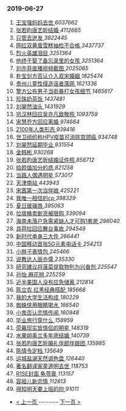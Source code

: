 ### 2019-06-27 
1. [ 王宝强妈妈去世 ](https://s.weibo.com/weibo?q=%23%E7%8E%8B%E5%AE%9D%E5%BC%BA%E5%A6%88%E5%A6%88%E5%8E%BB%E4%B8%96%23&Refer=top) *6037662*
1. [ 张若昀唐艺昕结婚 ](https://s.weibo.com/weibo?q=%23%E5%BC%A0%E8%8B%A5%E6%98%80%E5%94%90%E8%89%BA%E6%98%95%E7%BB%93%E5%A9%9A%23&Refer=top) *4112665*
1. [ 只管去迸发 ](https://s.weibo.com/weibo?q=%23%E5%8F%AA%E7%AE%A1%E5%8E%BB%E8%BF%B8%E5%8F%91%23&Refer=top) *3822445*
1. [ 网红双黄蛋雪糕抽检不合格 ](https://s.weibo.com/weibo?q=%23%E7%BD%91%E7%BA%A2%E5%8F%8C%E9%BB%84%E8%9B%8B%E9%9B%AA%E7%B3%95%E6%8A%BD%E6%A3%80%E4%B8%8D%E5%90%88%E6%A0%BC%23&Refer=top) *3437737*
1. [ 烈火英雄泪目 ](https://s.weibo.com/weibo?q=%E7%83%88%E7%81%AB%E8%8B%B1%E9%9B%84%E6%B3%AA%E7%9B%AE&Refer=top) *3251364*
1. [ 他终于娶了备忘录里的女孩 ](https://s.weibo.com/weibo?q=%23%E4%BB%96%E7%BB%88%E4%BA%8E%E5%A8%B6%E4%BA%86%E5%A4%87%E5%BF%98%E5%BD%95%E9%87%8C%E7%9A%84%E5%A5%B3%E5%AD%A9%23&Refer=top) *3251364*
1. [ 刘亦菲直播视频截图 ](https://s.weibo.com/weibo?q=%23%E5%88%98%E4%BA%A6%E8%8F%B2%E7%9B%B4%E6%92%AD%E8%A7%86%E9%A2%91%E6%88%AA%E5%9B%BE%23&Refer=top) *2025065*
1. [ 朴宝剑方否认介入双宋婚姻 ](https://s.weibo.com/weibo?q=%23%E6%9C%B4%E5%AE%9D%E5%89%91%E6%96%B9%E5%90%A6%E8%AE%A4%E4%BB%8B%E5%85%A5%E5%8F%8C%E5%AE%8B%E5%A9%9A%E5%A7%BB%23&Refer=top) *1825474*
1. [ 贵州儿童性侵造谣者落网 ](https://s.weibo.com/weibo?q=%23%E8%B4%B5%E5%B7%9E%E5%84%BF%E7%AB%A5%E6%80%A7%E4%BE%B5%E9%80%A0%E8%B0%A3%E8%80%85%E8%90%BD%E7%BD%91%23&Refer=top) *1621336*
1. [ 警方公布男子当街暴打女孩细节 ](https://s.weibo.com/weibo?q=%23%E8%AD%A6%E6%96%B9%E5%85%AC%E5%B8%83%E7%94%B7%E5%AD%90%E5%BD%93%E8%A1%97%E6%9A%B4%E6%89%93%E5%A5%B3%E5%AD%A9%E7%BB%86%E8%8A%82%23&Refer=top) *1465617*
1. [ 珍珠奶茶饭 ](https://s.weibo.com/weibo?q=%23%E7%8F%8D%E7%8F%A0%E5%A5%B6%E8%8C%B6%E9%A5%AD%23&Refer=top) *1437481*
1. [ 刘昊然油头 ](https://s.weibo.com/weibo?q=%23%E5%88%98%E6%98%8A%E7%84%B6%E6%B2%B9%E5%A4%B4%23&Refer=top) *1431929*
1. [ 巩汉林回应吴亦凡致敬照 ](https://s.weibo.com/weibo?q=%23%E5%B7%A9%E6%B1%89%E6%9E%97%E5%9B%9E%E5%BA%94%E5%90%B4%E4%BA%A6%E5%87%A1%E8%87%B4%E6%95%AC%E7%85%A7%23&Refer=top) *1093759*
1. [ 宋慧乔方回应离婚 ](https://s.weibo.com/weibo?q=%23%E5%AE%8B%E6%85%A7%E4%B9%94%E6%96%B9%E5%9B%9E%E5%BA%94%E7%A6%BB%E5%A9%9A%23&Refer=top) *974664*
1. [ 2100年人类形态 ](https://s.weibo.com/weibo?q=%232100%E5%B9%B4%E4%BA%BA%E7%B1%BB%E5%BD%A2%E6%80%81%23&Refer=top) *939416*
1. [ 世卫组织称HPV疫苗可消除宫颈癌 ](https://s.weibo.com/weibo?q=%23%E4%B8%96%E5%8D%AB%E7%BB%84%E7%BB%87%E7%A7%B0HPV%E7%96%AB%E8%8B%97%E5%8F%AF%E6%B6%88%E9%99%A4%E5%AE%AB%E9%A2%88%E7%99%8C%23&Refer=top) *934748*
1. [ 刘昊然延期毕业 ](https://s.weibo.com/weibo?q=%23%E5%88%98%E6%98%8A%E7%84%B6%E5%BB%B6%E6%9C%9F%E6%AF%95%E4%B8%9A%23&Refer=top) *931554*
1. [ 金韩彬 ](https://s.weibo.com/weibo?q=%E9%87%91%E9%9F%A9%E5%BD%AC&Refer=top) *930268*
1. [ 张若昀唐艺昕结婚证件照 ](https://s.weibo.com/weibo?q=%23%E5%BC%A0%E8%8B%A5%E6%98%80%E5%94%90%E8%89%BA%E6%98%95%E7%BB%93%E5%A9%9A%E8%AF%81%E4%BB%B6%E7%85%A7%23&Refer=top) *858712*
1. [ 给颜值加分的痣 ](https://s.weibo.com/weibo?q=%23%E7%BB%99%E9%A2%9C%E5%80%BC%E5%8A%A0%E5%88%86%E7%9A%84%E7%97%A3%23&Refer=top) *821258*
1. [ 当路人偶遇明星 ](https://s.weibo.com/weibo?q=%23%E5%BD%93%E8%B7%AF%E4%BA%BA%E5%81%B6%E9%81%87%E6%98%8E%E6%98%9F%23&Refer=top) *573017*
1. [ 天津南站 ](https://s.weibo.com/weibo?q=%23%E5%A4%A9%E6%B4%A5%E5%8D%97%E7%AB%99%23&Refer=top) *443943*
1. [ 宋茜第一次当伴娘 ](https://s.weibo.com/weibo?q=%23%E5%AE%8B%E8%8C%9C%E7%AC%AC%E4%B8%80%E6%AC%A1%E5%BD%93%E4%BC%B4%E5%A8%98%23&Refer=top) *425221*
1. [ 我唯一相信的cp ](https://s.weibo.com/weibo?q=%23%E6%88%91%E5%94%AF%E4%B8%80%E7%9B%B8%E4%BF%A1%E7%9A%84cp%23&Refer=top) *398329*
1. [ 夏日玻璃唇 ](https://s.weibo.com/weibo?q=%23%E5%A4%8F%E6%97%A5%E7%8E%BB%E7%92%83%E5%94%87%23&Refer=top) *395063*
1. [ 垃圾桶卖断货被限购 ](https://s.weibo.com/weibo?q=%23%E5%9E%83%E5%9C%BE%E6%A1%B6%E5%8D%96%E6%96%AD%E8%B4%A7%E8%A2%AB%E9%99%90%E8%B4%AD%23&Refer=top) *339094*
1. [ 海南未落户急需紧缺人才可购1套房 ](https://s.weibo.com/weibo?q=%E6%B5%B7%E5%8D%97%E6%9C%AA%E8%90%BD%E6%88%B7%E6%80%A5%E9%9C%80%E7%B4%A7%E7%BC%BA%E4%BA%BA%E6%89%8D%E5%8F%AF%E8%B4%AD1%E5%A5%97%E6%88%BF&Refer=top) *296040*
1. [ 具荷拉回应舞台事故 ](https://s.weibo.com/weibo?q=%23%E5%85%B7%E8%8D%B7%E6%8B%89%E5%9B%9E%E5%BA%94%E8%88%9E%E5%8F%B0%E4%BA%8B%E6%95%85%23&Refer=top) *294549*
1. [ 新时代单身三大件 ](https://s.weibo.com/weibo?q=%23%E6%96%B0%E6%97%B6%E4%BB%A3%E5%8D%95%E8%BA%AB%E4%B8%89%E5%A4%A7%E4%BB%B6%23&Refer=top) *266441*
1. [ 中国移动首张5G元素电话卡 ](https://s.weibo.com/weibo?q=%E4%B8%AD%E5%9B%BD%E7%A7%BB%E5%8A%A8%E9%A6%96%E5%BC%A05G%E5%85%83%E7%B4%A0%E7%94%B5%E8%AF%9D%E5%8D%A1&Refer=top) *254213*
1. [ 小胖子表情包 ](https://s.weibo.com/weibo?q=%23%E5%B0%8F%E8%83%96%E5%AD%90%E8%A1%A8%E6%83%85%E5%8C%85%23&Refer=top) *245466*
1. [ 说教达人辰亦儒 ](https://s.weibo.com/weibo?q=%23%E8%AF%B4%E6%95%99%E8%BE%BE%E4%BA%BA%E8%BE%B0%E4%BA%A6%E5%84%92%23&Refer=top) *235330*
1. [ 研究建议将菠菜提取物列为兴奋剂 ](https://s.weibo.com/weibo?q=%23%E7%A0%94%E7%A9%B6%E5%BB%BA%E8%AE%AE%E5%B0%86%E8%8F%A0%E8%8F%9C%E6%8F%90%E5%8F%96%E7%89%A9%E5%88%97%E4%B8%BA%E5%85%B4%E5%A5%8B%E5%89%82%23&Refer=top) *225547*
1. [ 孙怡 麻花辫 ](https://s.weibo.com/weibo?q=%E5%AD%99%E6%80%A1%20%E9%BA%BB%E8%8A%B1%E8%BE%AB&Refer=top) *225259*
1. [ 近半美国人没有应急储蓄 ](https://s.weibo.com/weibo?q=%23%E8%BF%91%E5%8D%8A%E7%BE%8E%E5%9B%BD%E4%BA%BA%E6%B2%A1%E6%9C%89%E5%BA%94%E6%80%A5%E5%82%A8%E8%93%84%23&Refer=top) *212814*
1. [ 陈立农 红黑经典搭配 ](https://s.weibo.com/weibo?q=%E9%99%88%E7%AB%8B%E5%86%9C%20%E7%BA%A2%E9%BB%91%E7%BB%8F%E5%85%B8%E6%90%AD%E9%85%8D&Refer=top) *185668*
1. [ 我的大学生活构成 ](https://s.weibo.com/weibo?q=%23%E6%88%91%E7%9A%84%E5%A4%A7%E5%AD%A6%E7%94%9F%E6%B4%BB%E6%9E%84%E6%88%90%23&Refer=top) *180229*
1. [ 蜘蛛侠用眼睛喝水 ](https://s.weibo.com/weibo?q=%23%E8%9C%98%E8%9B%9B%E4%BE%A0%E7%94%A8%E7%9C%BC%E7%9D%9B%E5%96%9D%E6%B0%B4%23&Refer=top) *166540*
1. [ 小鬼否认恋情传闻 ](https://s.weibo.com/weibo?q=%23%E5%B0%8F%E9%AC%BC%E5%90%A6%E8%AE%A4%E6%81%8B%E6%83%85%E4%BC%A0%E9%97%BB%23&Refer=top) *160948*
1. [ 毕业旅行穿什么 ](https://s.weibo.com/weibo?q=%23%E6%AF%95%E4%B8%9A%E6%97%85%E8%A1%8C%E7%A9%BF%E4%BB%80%E4%B9%88%23&Refer=top) *158959*
1. [ 荧幕现实皆情侣的明星 ](https://s.weibo.com/weibo?q=%23%E8%8D%A7%E5%B9%95%E7%8E%B0%E5%AE%9E%E7%9A%86%E6%83%85%E4%BE%A3%E7%9A%84%E6%98%8E%E6%98%9F%23&Refer=top) *148319*
1. [ 水果姐奥兰多年底结婚 ](https://s.weibo.com/weibo?q=%23%E6%B0%B4%E6%9E%9C%E5%A7%90%E5%A5%A5%E5%85%B0%E5%A4%9A%E5%B9%B4%E5%BA%95%E7%BB%93%E5%A9%9A%23&Refer=top) *140739*
1. [ 张若昀唐艺昕婚礼伴郎伴娘团 ](https://s.weibo.com/weibo?q=%23%E5%BC%A0%E8%8B%A5%E6%98%80%E5%94%90%E8%89%BA%E6%98%95%E5%A9%9A%E7%A4%BC%E4%BC%B4%E9%83%8E%E4%BC%B4%E5%A8%98%E5%9B%A2%23&Refer=top) *135985*
1. [ 陈情令定档 ](https://s.weibo.com/weibo?q=%23%E9%99%88%E6%83%85%E4%BB%A4%E5%AE%9A%E6%A1%A3%23&Refer=top) *135649*
1. [ 运城盐湖天然调色盘 ](https://s.weibo.com/weibo?q=%23%E8%BF%90%E5%9F%8E%E7%9B%90%E6%B9%96%E5%A4%A9%E7%84%B6%E8%B0%83%E8%89%B2%E7%9B%98%23&Refer=top) *126440*
1. [ 著名翻译家童道明去世 ](https://s.weibo.com/weibo?q=%E8%91%97%E5%90%8D%E7%BF%BB%E8%AF%91%E5%AE%B6%E7%AB%A5%E9%81%93%E6%98%8E%E5%8E%BB%E4%B8%96&Refer=top) *118753*
1. [ R1SE封面 龟苓膏 ](https://s.weibo.com/weibo?q=R1SE%E5%B0%81%E9%9D%A2%20%E9%BE%9F%E8%8B%93%E8%86%8F&Refer=top) *113157*
1. [ 容祖儿新恋情 ](https://s.weibo.com/weibo?q=%23%E5%AE%B9%E7%A5%96%E5%84%BF%E6%96%B0%E6%81%8B%E6%83%85%23&Refer=top) *112813*
1. [ 得知明天要上班的你 ](https://s.weibo.com/weibo?q=%E5%BE%97%E7%9F%A5%E6%98%8E%E5%A4%A9%E8%A6%81%E4%B8%8A%E7%8F%AD%E7%9A%84%E4%BD%A0&Refer=top) *91011* 

- [ < 上一页 ](https://github.com/able8/weibo-hot-record/blob/master/2019-06-26.md) -------- [ 下一页 > ](https://github.com/able8/weibo-hot-record/blob/master/2019-06-28.md)